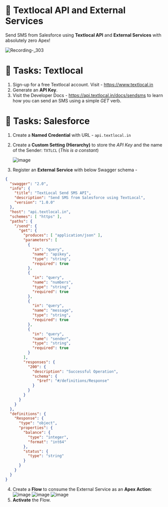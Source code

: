 # 📱 Textlocal API and External Services
Send SMS from Salesforce using **Textlocal API** and **External Services** with absolutely zero Apex!

![Recording-_303](https://user-images.githubusercontent.com/3683725/67923343-951eb680-fbd3-11e9-86dc-382ae4dde69e.gif)

# 📝 Tasks: Textlocal
1.  Sign-up for a free Textlocal account. Visit - https://www.textlocal.in
2.  Generate an **API Key**.
3.  Visit the Developer Docs - https://api.textlocal.in/docs/sendsms to learn how you can send an SMS using a simple _GET_ verb.

# 📝 Tasks: Salesforce
1.  Create a **Named Credential** with URL - `api.textlocal.in`
2.  Create a **Custom Setting (Hierarchy)** to store the _API Key_ and the name of the Sender: `TXTLCL` (_This is a constant_)

    ![image](https://user-images.githubusercontent.com/3683725/67922819-e8900500-fbd1-11e9-9253-abac9b5e7856.png)
    
3.  Register an **External Service** with below Swagger schema - 
```json
{
  "swagger": "2.0",
  "info": {
    "title": "TextLocal Send SMS API",
    "description": "Send SMS from Salesforce using TextLocal",
    "version": "1.0.0"
  },
  "host": "api.textlocal.in",
  "schemes": [ "https" ],
  "paths": {
    "/send": {
      "get": {
        "produces": [ "application/json" ],
        "parameters": [
          {
            "in": "query",
            "name": "apikey",
            "type": "string",
            "required": true
          },
          {
            "in": "query",
            "name": "numbers",
            "type": "string",
            "required": true
          },
          {
            "in": "query",
            "name": "message",
            "type": "string",
            "required": true
          },
          {
            "in": "query",
            "name": "sender",
            "type": "string",
            "required": true
          }
        ],
        "responses": {
          "200": {
            "description": "Successful Operation",
            "schema": {
              "$ref": "#/definitions/Response"
            }
          }
        }
      }
    }
  },
  "definitions": {
    "Response": {
      "type": "object",
      "properties": {
        "balance": {
          "type": "integer",
          "format": "int64"
        },
        "status": {
          "type": "string"
        }
      }
    }
  }
}
```
4.  Create a **Flow** to consume the External Service as an **Apex Action**:
    ![image](https://user-images.githubusercontent.com/3683725/67922885-0fe6d200-fbd2-11e9-878f-888a81d11053.png)
    ![image](https://user-images.githubusercontent.com/3683725/67922913-2725bf80-fbd2-11e9-8f74-44f5dddef8d0.png)
    ![image](https://user-images.githubusercontent.com/3683725/67922934-373d9f00-fbd2-11e9-993a-ee88ceccc967.png)
5.  **Activate** the Flow.

